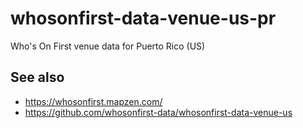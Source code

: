 # whosonfirst-data-venue-us-pr

Who's On First venue data for Puerto Rico (US)

## See also

* https://whosonfirst.mapzen.com/
* https://github.com/whosonfirst-data/whosonfirst-data-venue-us
